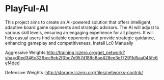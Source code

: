 # PlayFul-AI
This project aims to create an AI-powered solution that offers intelligent, adaptive board game opponents and strategic advisors. The AI will adjust to various skill levels, ensuring an engaging experience for all players. It will help casual users find suitable opponents and provide strategic guidance, enhancing gameplay and competitiveness.
Install Lc0 Manually 

Aggressive Weights:http://training.lczero.org/get_network?sha=d0ed346c32fbcc9eb2f0bc7e957d188c8ae428ee3ef7291fd5aa045fc6ef4ded

Defensive Weights :http://storage.lczero.org/files/networks-contrib/
